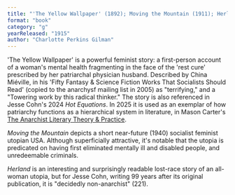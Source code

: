 ```yaml
---
title: "'The Yellow Wallpaper' (1892); Moving the Mountain (1911); Herland (1915)"
format: "book"
category: "g"
yearReleased: "1915"
author: "Charlotte Perkins Gilman"
---
```

'The Yellow Wallpaper' is a powerful feminist story: a first-person account of a woman's mental health fragmenting in the face of the 'rest cure' prescribed by her patriarchal physician husband. Described by China Miéville, in his 'Fifty Fantasy & Science Fiction Works That Socialists Should Read' (copied to the anarchysf mailing list in 2005) as "terrifying," and a "Towering work by this radical thinker." The story is also referenced in Jesse Cohn's 2024 _Hot Equations_. In 2025 it is used as an exemplar of how patriarchy functions as a hierarchical system in literature, in Mason Carter's <a href="https://docs.google.com/document/d/1hRpPvlYQ_LP71XwxiMokuYnf7KAzzhe99M2eEAY6WQw/edit?tab=t.0">The Anarchist Literary Theory & Practice</a>.

_Moving the Mountain_ depicts a short near-future (1940) socialist feminist utopian USA. Although superficially attractive, it's notable that the utopia is predicated on having first eliminated mentally ill and disabled people, and unredeemable criminals.

_Herland_ is an interesting and surprisingly readable lost-race story of  an all-woman utopia, but for Jesse Cohn, writing 99 years after its original  publication, it is "decidedly non-anarchist" (221).

